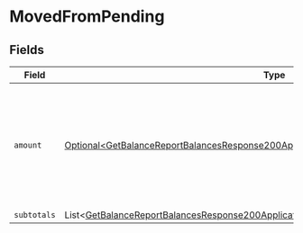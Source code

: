 # MovedFromPending


## Fields

| Field                                                                                                                                                                                            | Type                                                                                                                                                                                             | Required                                                                                                                                                                                         | Description                                                                                                                                                                                      |
| ------------------------------------------------------------------------------------------------------------------------------------------------------------------------------------------------ | ------------------------------------------------------------------------------------------------------------------------------------------------------------------------------------------------ | ------------------------------------------------------------------------------------------------------------------------------------------------------------------------------------------------ | ------------------------------------------------------------------------------------------------------------------------------------------------------------------------------------------------ |
| `amount`                                                                                                                                                                                         | [Optional\<GetBalanceReportBalancesResponse200ApplicationHalPlusJsonResponseBodyAmount>](../../models/operations/GetBalanceReportBalancesResponse200ApplicationHalPlusJsonResponseBodyAmount.md) | :heavy_minus_sign:                                                                                                                                                                               | In v2 endpoints, monetary amounts are represented as objects with a `currency` and `value` field.                                                                                                |
| `subtotals`                                                                                                                                                                                      | List\<[GetBalanceReportBalancesResponse200ApplicationHalPlusJsonSubtotals](../../models/operations/GetBalanceReportBalancesResponse200ApplicationHalPlusJsonSubtotals.md)>                       | :heavy_minus_sign:                                                                                                                                                                               | N/A                                                                                                                                                                                              |